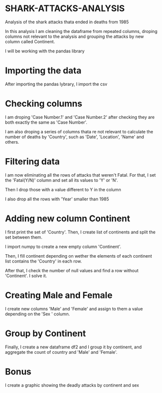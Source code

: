 # SHARK-ATTACKS-ANALYSIS
Analysis of the shark attacks thata ended in deaths from 1985

In this analysis I am cleaning the dataframe from repeated columns, droping columns not relevant to the analysis and grouping the attacks by  new column called Continent.

I will be working with the pandas library

# Importing the data

After importing the pandas lybrary, I import the csv

# Checking columns

I am droping 'Case Number.1' and 'Case Number.2' after checking they are both exactly the same as 'Case Number'.

I am also droping a series of columns thata re not relevant to calculate the number of deaths by 'Country', such as 'Date', 'Location', 'Name' and others.

# Filtering data

I am now eliminating all the rows of attacks that weren't Fatal. For that, I set the 'Fatal(Y/N)' column and set all its values to 'Y' or 'N'.

Then I drop those with a value different to Y in the column

I also drop all the rows with 'Year' smaller than 1985

# Adding new column Continent

I first print the set of 'Country'. Then, I create list of continents and split the set between them.

I import numpy to create a new empty column 'Continent'.

Then, I fill continent depending on wether the elements of each continent list contains the 'Country' in each row.

After that, I check the number of null values and find a row without 'Continent'. I solve it.

# Creating Male and Female

I create new columns 'Male' and 'Female' and assign to them a value depending on the 'Sex ' column.

# Group by Continent

Finally, I create a new dataframe df2 and I group it by continent, and aggregate the count of country and 'Male' and 'Female'.

# Bonus

I create a graphic showing the deadly attacks by continent and sex
